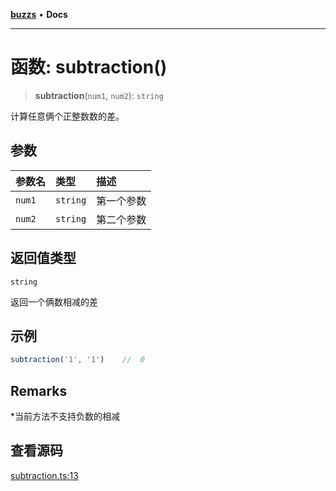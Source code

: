 [**buzzs**](../README.md) • **Docs**

***

# 函数: subtraction()

> **subtraction**(`num1`, `num2`): `string`

计算任意俩个正整数数的差。

## 参数

| 参数名 | 类型 | 描述 |
| :------ | :------ | :------ |
| `num1` | `string` | 第一个参数 |
| `num2` | `string` | 第二个参数 |

## 返回值类型

`string`

返回一个俩数相减的差

## 示例

```ts
subtraction('1', '1')    //  0
```

## Remarks

*当前方法不支持负数的相减

## 查看源码

[subtraction.ts:13](https://github.com/Leexiaop/buzz/blob/1bf6be662b62c3cc29c31979dd4941f9cefb5af2/src/subtraction.ts#L13)
